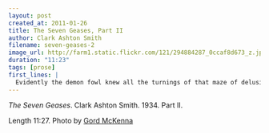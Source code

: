 ```yaml
---
layout: post
created_at: 2011-01-26
title: The Seven Geases, Part II
author: Clark Ashton Smith
filename: seven-geases-2
image_url: http://farm1.static.flickr.com/121/294884287_0ccaf8d673_z.jpg
duration: "11:23"
tags: [prose]
first_lines: |
  Evidently the demon fowl knew all the turnings of that maze of delusion with which Ezdagor had environed his abode; for the hunter was led with comparatively little indirection across the enchanted buttress. He heard the far-off shouting of his men as he went; but his own voice was faint and thin as that of a flittermouse when he sought to reply.
---
```


_The Seven Geases_.  Clark Ashton Smith.  1934.  Part II.

Length 11:27.  Photo by [Gord McKenna](http://www.flickr.com/photos/gord99/294884287/)
